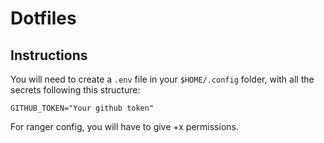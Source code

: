 # Dotfiles

## Instructions

You will need to create a `.env` file in your `$HOME/.config` folder, with all the secrets following this structure:

```
GITHUB_TOKEN="Your github token"
```

For ranger config, you will have to give +x permissions.
